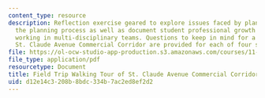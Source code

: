 ```yaml
---
content_type: resource
description: Reflection exercise geared to explore issues faced by planners during
  the planning process as well as document student professional growth and experiences
  working in multi-disciplinary teams. Questions to keep in mind for a tour of the
  St. Claude Avenue Commercial Corridor are provided for each of four student teams.
file: https://ol-ocw-studio-app-production.s3.amazonaws.com/courses/11-439-revitalizing-urban-main-streets-st-claude-avenue-new-orleans-spring-2009/d12e14c3208b8bdc334b7ac2ed8ef2d2_MIT11_439s09_assn09_Assignment01.pdf
file_type: application/pdf
resourcetype: Document
title: Field Trip Walking Tour of St. Claude Avenue Commercial Corridor
uid: d12e14c3-208b-8bdc-334b-7ac2ed8ef2d2
---
```


